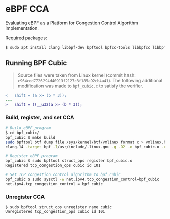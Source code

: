 # eBPF CCA

Evaluating eBPF as a Platform for Congestion Control Algorithm Implementation.

Required packages:

```sh
$ sudo apt install clang libbpf-dev bpftool bpfcc-tools libbpfcc libbpfcc-dev linux-headers-$(uname -r)
```

## Running BPF Cubic

> Source files were taken from Linux kernel (commit hash: `c964ced7726294d40913f2127c3f185a92cb4a41`). The following additional modification was made to `bpf_cubic.c` to satisfy the verifier.

```diff
< 	shift = (a >> (b * 3));
---
> 	shift = ((__u32)a >> (b * 3));
```

### Build, register, and set CCA

```sh
# Build eBPF program
$ cd bpf_cubic/
bpf_cubic $ make build
sudo bpftool btf dump file /sys/kernel/btf/vmlinux format c > vmlinux.h
clang-14 -target bpf -I/usr/include/-linux-gnu -g -O2 -o bpf_cubic.o -c bpf_cubic.c

# Register eBPF program
bpf_cubic $ sudo bpftool struct_ops register bpf_cubic.o
Registered tcp_congestion_ops cubic id 101

# Set TCP congestion control algorithm to bpf_cubic
bpf_cubic $ sudo sysctl -w net.ipv4.tcp_congestion_control=bpf_cubic
net.ipv4.tcp_congestion_control = bpf_cubic
```

### Unregister CCA

```
$ sudo bpftool struct_ops unregister name cubic
Unregistered tcp_congestion_ops cubic id 101
```
